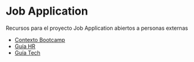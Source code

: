 # Job Application

Recursos para el proyecto Job Application abiertos a personas externas

- [Contexto Bootcamp](./00-context/README.md)
- [Guía HR](./01-hr-mentoring/interviewer-guide#readme)
- [Guía Tech](./02-tech-mentoring/interviewer-guide/README.md)
